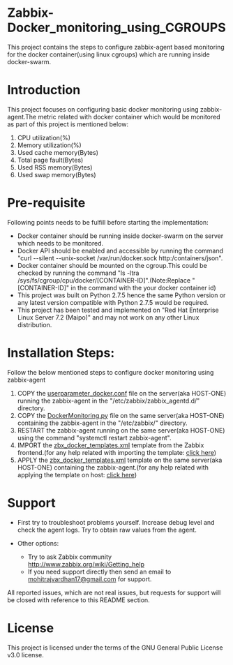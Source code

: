 # Zabbix-Docker_monitoring_using_CGROUPS
This project contains the steps to configure zabbix-agent based monitoring for the docker container(using linux cgroups) which are running inside docker-swarm.

# Introduction
This project focuses on configuring basic docker monitoring using zabbix-agent.The metric related with docker container which would be monitored as part of this project is mentioned below:
1. CPU utilization(%)
2. Memory utilization(%)
3. Used cache memory(Bytes)
4. Total page fault(Bytes)
5. Used RSS memory(Bytes)
6. Used swap memory(Bytes)

# Pre-requisite
Following points needs to be fulfill before starting the implementation:
- Docker container should be running inside docker-swarm on the server which needs to be monitored.
- Docker API should be enabled and accessible by running the command "curl --silent --unix-socket /var/run/docker.sock http:/containers/json".
- Docker container should be mounted on the cgroup.This could be checked by running the command "ls -ltra /sys/fs/cgroup/cpu/docker/[CONTAINER-ID]".(Note:Replace "[CONTAINER-ID]" in the command with the your docker container id)
- This project was built on Python 2.7.5 hence the same Python version or any latest version compatible with Python 2.7.5 would be required.
- This project has been tested and implemented on "Red Hat Enterprise Linux Server 7.2 (Maipo)" and may not work on any other Linux distribution.

# Installation Steps:
Follow the below mentioned steps to configure docker monitoring using zabbix-agent
1. COPY the [userparameter_docker.conf](https://raw.githubusercontent.com/mohitrajvardhan17/Zabbix-Docker_monitoring_using_CGROUPS/master/userparameter_docker.conf) file on the server(aka HOST-ONE) running the zabbix-agent in the "/etc/zabbix/zabbix_agentd.d/" directory.
2. COPY the [DockerMonitoring.py](https://raw.githubusercontent.com/mohitrajvardhan17/Zabbix-Docker_monitoring_using_CGROUPS/master/DockerMonitoring.py) file on the same server(aka HOST-ONE) containing the zabbix-agent in the "/etc/zabbix/" directory.
3. RESTART the zabbix-agent running on the same server(aka HOST-ONE) using the command "systemctl restart zabbix-agent".
4. IMPORT the [zbx_docker_templates.xml](https://raw.githubusercontent.com/mohitrajvardhan17/Zabbix-Docker_monitoring_using_CGROUPS/master/zbx_docker_templates.xml) template from the Zabbix frontend.(for any help related with importing the template: [click here](https://www.zabbix.com/documentation/3.2/manual/web_interface/frontend_sections/configuration/templates))
5. APPLY the [zbx_docker_templates.xml](https://raw.githubusercontent.com/mohitrajvardhan17/Zabbix-Docker_monitoring_using_CGROUPS/master/zbx_docker_templates.xml) template on the same server(aka HOST-ONE) containing the zabbix-agent.(for any help related with applying the template on host: [click here](https://www.zabbix.com/documentation/3.2/manual/config/templates/linking))


# Support
 - First try to troubleshoot problems yourself. Increase debug level and check the agent logs. Try to obtain raw values from the agent.

 - Other options:
    - Try to ask Zabbix community http://www.zabbix.org/wiki/Getting_help
    - If you need support directly then send an email to mohitrajvardhan17@gmail.com for support.

All reported issues, which are not real issues, but requests for support will be closed with reference to this README section.

# License

This project is licensed under the terms of the GNU General Public License v3.0 license.
